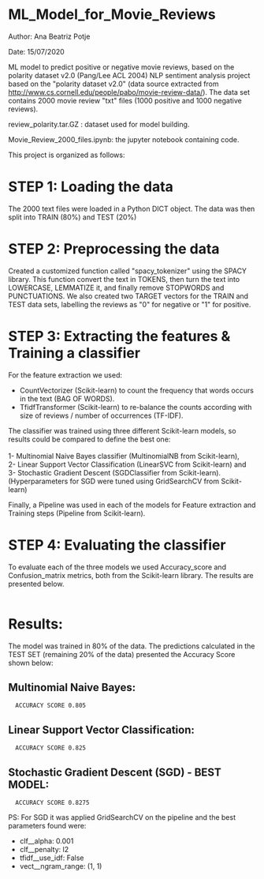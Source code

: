 # ML_Model_for_Movie_Reviews

Author: Ana Beatriz Potje

Date: 15/07/2020

ML model to predict positive or negative movie reviews, based on the polarity dataset v2.0 (Pang/Lee ACL 2004)
NLP sentiment analysis project based on the "polarity dataset v2.0" (data source extracted from http://www.cs.cornell.edu/people/pabo/movie-review-data/).
The data set contains 2000 movie review "txt" files (1000 positive and 1000 negative reviews).

review_polarity.tar.GZ : dataset used for model building.

Movie_Review_2000_files.ipynb: the jupyter notebook containing code.

This project is organized as follows:

# STEP 1: Loading the data
The 2000 text files were loaded in a Python DICT object. 
The data was then split into TRAIN (80%) and TEST (20%)

# STEP 2: Preprocessing the data
Created a customized function called "spacy_tokenizer" using the SPACY library. This function convert the text in TOKENS, then turn the text into LOWERCASE, LEMMATIZE it, and finally remove STOPWORDS and PUNCTUATIONS. We also created two TARGET vectors for the TRAIN and TEST data sets, labelling the reviews as "0" for negative or "1" for positive.

# STEP 3: Extracting the features & Training a classifier
For the feature extraction we used:
   - CountVectorizer (Scikit-learn) to count the frequency that words occurs in the text (BAG OF WORDS).
   - TfidfTransformer (Scikit-learn) to re-balance the counts according with size of reviews / number of occurrences (TF-IDF).<br />

The classifier was trained using three different Scikit-learn models, so results could be compared to define the best one:<br />
<br />
   1- Multinomial Naive Bayes classifier (MultinomialNB from Scikit-learn),<br />
   2- Linear Support Vector Classification (LinearSVC from Scikit-learn) and <br />
   3- Stochastic Gradient Descent (SGDClassifier from Scikit-learn).<br />
        (Hyperparameters for SGD were tuned using GridSearchCV from Scikit-learn) <br />

Finally, a Pipeline was used in each of the models for Feature extraction and Training steps (Pipeline from Scikit-learn).

# STEP 4: Evaluating the classifier
To evaluate each of the three models we used Accuracy_score and Confusion_matrix metrics, both from the Scikit-learn library. The results are presented below. <br />
<br />

# Results:
The model was trained in 80% of the data. The predictions calculated in the TEST SET (remaining 20% of the data) presented the Accuracy Score shown below:

## Multinomial Naive Bayes:

      ACCURACY SCORE 0.805

## Linear Support Vector Classification:

      ACCURACY SCORE 0.825

## Stochastic Gradient Descent (SGD) - BEST MODEL:<br />

      ACCURACY SCORE 0.8275

PS: For SGD it was applied GridSearchCV on the pipeline and the best parameters found were: 
  - clf__alpha: 0.001  <br />
  - clf__penalty: l2  <br />
  - tfidf__use_idf: False  <br />
  - vect__ngram_range: (1, 1) <br />
